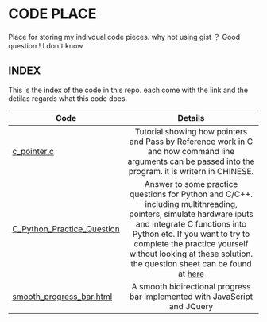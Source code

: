 # CODE PLACE
Place for storing my indivdual code pieces. why not using gist ？ Good question ! I don't know 

## INDEX 
This is the index of the code in this repo. each come with the link and the detilas regards what this code does.

|    Code  | Details       | 
| ------------- |:-------------:| 
| [c_pointer.c](https://github.com/FortyIX/CODE-PLACE/blob/master/c_pointer.c)    | Tutorial showing how pointers and Pass by Reference work in C and how command line arguments can be passed into the program. it is writern in CHINESE. | 
| [C_Python_Practice_Question](https://github.com/FortyIX/CODE-PLACE/tree/master/code/C_Python_Practice_Question)    | Answer to some practice questions for Python and C/C++. including multithreading, pointers, simulate hardware iputs and integrate C functions into Python etc. If you want to try to complete the practice yourself without looking at these solution. the question sheet can be found at [here](thefuzhang.com/code/c_tutorial/pq.html)  |  
| [smooth_progress_bar.html](https://github.com/FortyIX/CODE-PLACE/blob/master/code/smooth_progress_bar.html)    | A smooth bidirectional progress bar implemented with JavaScript and JQuery| 




